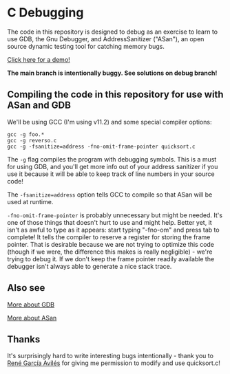 # C Debugging

The code in this repository is designed to debug as an exercise to learn to use GDB, the Gnu Debugger, and AddressSanitizer ("ASan"), an open source dynamic testing tool for catching memory bugs.

[Click here for a demo!]()

**The main branch is intentionally buggy. See solutions on debug branch!**

## Compiling the code in this repository for use with ASan and GDB

We'll be using GCC (I'm using v11.2) and some special compiler options:

```
gcc -g foo.*
gcc -g reverso.c
gcc -g -fsanitize=address -fno-omit-frame-pointer quicksort.c
```

The `-g` flag compiles the program with debugging symbols. This is a must for using GDB, and you'll get more info out of your address sanitizer if you use it because it will be able to keep track of line numbers in your source code!

The `-fsanitize=address` option tells GCC to compile so that ASan will be used at runtime.

`-fno-omit-frame-pointer` is probably unnecessary but might be needed. It's one of those things that doesn't hurt to use and might help. Better yet, it isn't as awful to type as it appears: start typing "-fno-om" and press tab to complete! It tells the compiler to reserve a register for storing the frame pointer. That is desirable because we are not trying to optimize this code (though if we were, the difference this makes is really negligible) - we're trying to debug it. If we don't keep the frame pointer readily available the debugger isn't always able to generate a nice stack trace.

## Also see

[More about GDB](https://github.com/hkcountryman/C-Debugging/blob/main/GDB.md)

[More about ASan](https://github.com/hkcountryman/C-Debugging/blob/main/ASan.md)

## Thanks

It's surprisingly hard to write interesting bugs intentionally - thank you to [René García Avilés](https://github.com/Germfreekai) for giving me permission to modify and use quicksort.c!

